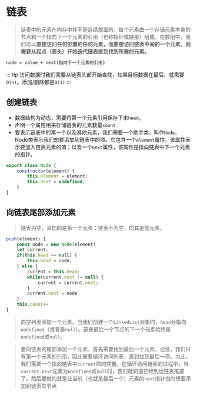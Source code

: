 # 链表
> 链表中的元素在内存中并不是连续放置的。每个元素由一个存储元素本身的节点和一个指向下一个元素的引用（也称指针或链接）组成。在数组中，我们可以**直接访问任何位置的任何元素，而要想访问链表中间的一个元素，则需要从起点（表头）开始迭代链表直到找到所需的元素。**

```bash
node = value + next(指向下一个元素的引用)
```

::: tip
访问数据时我们需要从链表头部开始查找，如果目标数据在最后，就需要`O(n)`。添加/删除都是`O(1)`
:::
## 创建链表
- 数据结构为动态，需要将第一个元素引用保存下来`head`。
- 声明一个属性用来存储链表的元素数量`count`
- 要表示链表中的第一个以及其他元素，我们需要一个助手类，叫作`Node`。Node类表示我们想要添加到链表中的项。它包含一个`element`属性，该属性表示要加入链表元素的值；以及一个`next`属性，该属性是指向链表中下一个元素的指针。

```js
export class Node {
    constructor(element) {
        this.element = element;
        this.next = undefined;
    }
}
```
## 向链表尾部添加元素
> 链表为空，添加的是第一个元素；链表不为空，向其追加元素。
```js
push(element) {
    const node = new Node(element)
    let current;
    if(this.head == null) {
        this.head = node;
    } else {
        current = this.head;
        while(current.next != null) {
            current = current.next;
        }
        current.next = node
    }
    this.count++
}
```
> 向空列表添加一个元素。当我们创建一个`LinkedList`对象时，`head`会指向`undefined`（或者是`null`）。链表最后一个节点的下一个元素始终是`undefined`或`null`。

> 要向链表的尾部添加一个元素，首先需要找到最后一个元素。记住，我们只有第一个元素的引用，因此需要循环访问列表，直到找到最后一项。为此，我们需要一个指向链表中`current`项的变量。在循环访问链表的过程中，当`current.next`元素为`undefined`或`null`时，我们就知道已经到达链表尾部了。然后要做的就是让当前（也就是最后一个）元素的`next`指针指向想要添加到链表的节点